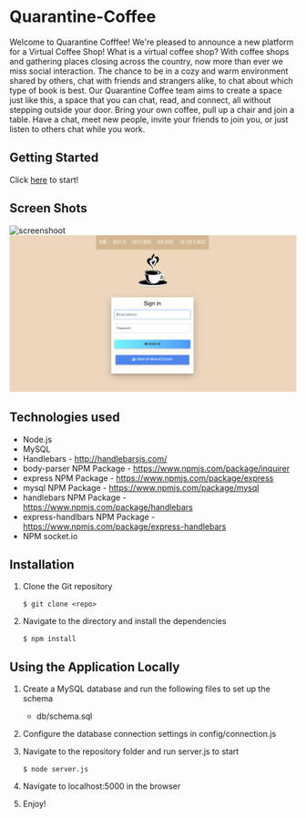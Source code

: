 
# Quarantine-Coffee
Welcome to Quarantine Cofffee! We're pleased to announce a new platform for a Virtual Coffee Shop!
What is a virtual coffee shop? With coffee shops and gathering places closing across the country, now more than ever we miss social interaction. The chance to be in a cozy and warm environment shared by others, chat with friends and strangers alike, to chat about which type of book is best. Our Quarantine Coffee team aims to create a space just like this, a space that you can chat, read, and connect, all without stepping outside your door. Bring your own coffee, pull up a chair and join a table. Have a chat, meet new people, invite your friends to join you, or just listen to others chat while you work.

## Getting Started
Click <a href="https://quarantine-coffee.herokuapp.com/">here</a> to start!

## Screen Shots
![screenshoot](public/img/screenshot1.png)
![screenshoot](public/img/screenshot2.png)

## Technologies used
- Node.js
- MySQL
- Handlebars - http://handlebarsjs.com/
- body-parser NPM Package - https://www.npmjs.com/package/inquirer
- express NPM Package - https://www.npmjs.com/package/express
- mysql NPM Package - https://www.npmjs.com/package/mysql
- handlebars NPM Package - https://www.npmjs.com/package/handlebars
- express-handlbars NPM Package - https://www.npmjs.com/package/express-handlebars
- NPM socket.io

## Installation
1. Clone the Git repository

   ```
   $ git clone <repo>
   ```
2. Navigate to the directory and install the dependencies 
   ```
   $ npm install
   ```

## Using the Application Locally
1. Create a MySQL database and run the following files to set up the schema
    * db/schema.sql
2. Configure the database connection settings in config/connection.js
3. Navigate to the repository folder and run server.js to start

   ```
   $ node server.js
   ```

4. Navigate to localhost:5000 in the browser

5. Enjoy!

